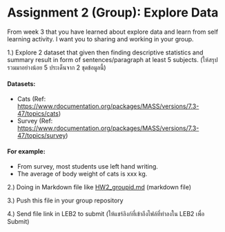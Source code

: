 # Assignment 2 (Group): Explore Data
From week 3 that you have learned about explore data and learn from self learning activity. I want you to sharing and working in your group.

1.) Explore 2 dataset that given then finding descriptive statistics and summary result in form of sentences/paragraph at least 5 subjects. (ให้สรุปรวมมาอย่างน้อย 5 ประเด็นจาก 2 ชุดข้อมูลนี้)
#### Datasets:
- Cats (Ref: https://www.rdocumentation.org/packages/MASS/versions/7.3-47/topics/cats)
- Survey (Ref: https://www.rdocumentation.org/packages/MASS/versions/7.3-47/topics/survey)

#### For example:
- From survey, most students use left hand writing.
- The average of body weight of cats is xxx kg.

2.) Doing in Markdown file like [HW2_groupid.md](https://github.com/sit-2021-int214/int214-template/blob/main/assignment/HW2_groupid.md) (markdown file)

3.) Push this file in your group repository

4.) Send file link in LEB2 to submit (ให้แชร์ลิงก์ที่เข้าถึงไฟล์ที่ทำลงใน LEB2 เพื่อ Submit)